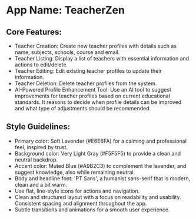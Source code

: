 # **App Name**: TeacherZen

## Core Features:

- Teacher Creation: Create new teacher profiles with details such as name, subjects, schools, course and email.
- Teacher Listing: Display a list of teachers with essential information and actions to edit/delete.
- Teacher Editing: Edit existing teacher profiles to update their information.
- Teacher Deletion: Delete teacher profiles from the system.
- AI-Powered Profile Enhancement Tool: Use an AI tool to suggest improvements for teacher profiles based on current educational standards. It reasons to decide when profile details can be improved and what type of adjustments should be recommended.

## Style Guidelines:

- Primary color: Soft Lavender (#E6E6FA) for a calming and professional feel, inspired by trust.
- Background color: Very Light Gray (#F5F5F5) to provide a clean and neutral backdrop.
- Accent color: Muted Blue (#A9B2C3) to complement the lavender, and suggest knowledge, also while remaining neutral.
- Body and headline font: 'PT Sans', a humanist sans-serif that is modern, clean and a bit warm.
- Use flat, line-style icons for actions and navigation.
- Clean and structured layout with a focus on readability and usability. Consistent spacing and alignment throughout the app.
- Subtle transitions and animations for a smooth user experience.